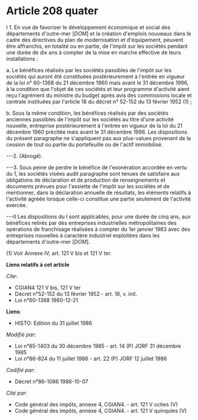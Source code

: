 # Article 208 quater

I 1. En vue de favoriser le développement économique et social des départements d'outre-mer [*DOM*] et la création d'emplois
nouveaux dans le cadre des directives du plan de modernisation et d'équipement, peuvent être affranchis, en totalité ou en
partie, de l'impôt sur les sociétés pendant une durée de dix ans à compter de la mise en marche effective de leurs
installations :

a. Le bénéfices réalisés par les sociétés passibles de l'impôt sur les sociétés qui auront été constituées postérieurement à
l'entrée en vigueur de la loi n° 60-1368 du 21 décembre 1960 mais avant le 31 décembre 1996, à la condition que l'objet de
ces sociétés et leur programme d'activité aient reçu l'agrément du ministre du budget après avis des commissions locale et
centrale instituées par l'article 18 du décret n° 52-152 du 13 février 1952 (1) ;

b. Sous la même condition, les bénéfices réalisés par des sociétés anciennes passibles de l'impôt sur les sociétés au titre
d'une activité nouvelle, entreprise postérieurement à l'entrée en vigueur de la loi du 21 décembre 1960 précitée mais avant
le 31 décembre 1996. Les dispositions du présent paragraphe ne s'appliquent pas aux plus-values provenant de la cession de
tout ou partie du portefeuille ou de l'actif immobilisé.

---2. (Abrogé).

---3. Sous peine de perdre le bénéfice de l'exonération accordée en vertu du 1, les sociétés visées audit paragraphe sont
tenues de satisfaire aux obligations de déclaration et de production de renseignements et documents prévues pour l'assiette
de l'impôt sur les sociétés et de mentionner, dans la déclaration annuelle de résultats, les éléments relatifs à l'activité
agréée lorsque celle-ci constitue une partie seulement de l'activité exercée.

---II Les dispositions du I sont applicables, pour une durée de cinq ans, aux bénéfices retirés par des entreprises
industrielles métropolitaines des opérations de franchisage réalisées à compter du 1er janvier 1983 avec des entreprises
nouvelles à caractère industriel exploitées dans les départements d'outre-mer [*DOM*].

(1) Voir Annexe IV, art. 121 V bis et 121 V ter.

**Liens relatifs à cet article**

_Cite_:

  - CGIAN4 121 V bis, 121 V ter
  - Décret n°52-152 du 13 février 1952 - art. 18, v. init.
  - Loi n°60-1368 1960-12-21

**Liens**:

  - HISTO: Edition du 31 juillet 1986

_Modifié par_:

  - Loi n°85-1403 du 30 décembre 1985 - art. 14 (P) JORF 31 décembre 1985
  - Loi n°86-824 du 11 juillet 1986 - art. 22 (P) JORF 12 juillet 1986

_Codifié par_:

  - Décret n°86-1086 1986-10-07

_Cité par_:

  - Code général des impôts, annexe 4, CGIAN4. - art. 121 V octies (V)
  - Code général des impôts, annexe 4, CGIAN4. - art. 121 V quinquies (V)
